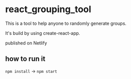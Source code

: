 # react_grouping_tool

This is a tool to help anyone to randomly generate groups. 

It's build by using create-react-app. 

published on Netlify

## how to run it
`npm install` -> `npm start`

